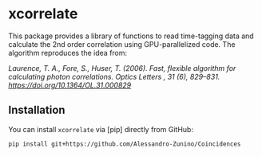 # xcorrelate

This package provides a library of functions to read time-tagging data and calculate the 2nd order correlation using GPU-parallelized code.
The algorithm reproduces the idea from:

_Laurence, T. A., Fore, S., Huser, T. (2006). Fast, flexible algorithm for calculating photon correlations. Optics Letters , 31 (6), 829–831. https://doi.org/10.1364/OL.31.000829_

## Installation

You can install `xcorrelate` via [pip] directly from GitHub:

    pip install git+https://github.com/Alessandro-Zunino/Coincidences